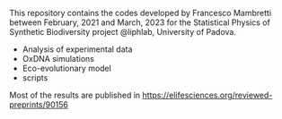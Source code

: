 
This repository contains the codes developed by Francesco Mambretti between February, 2021 and March, 2023 for the Statistical Physics of Synthetic Biodiversity project @liphlab, University of Padova.

- Analysis of experimental data
- OxDNA simulations
- Eco-evolutionary model
- scripts

Most of the results are published in https://elifesciences.org/reviewed-preprints/90156
